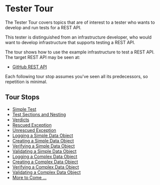 # Tester Tour

The Tester Tour covers topics that are of interest to a tester who wants to develop and run tests for a REST API.

This tester is distinguished from an infrastructure developer, who would want to develop infrastructure that supports testing a REST API.

The tour shows how to use the example infrastructure to test a REST API.  The target REST API may be seen at:

- [GitHub REST API](https://developer.github.com/v3/)

Each following tour stop assumes you've seen all its predecessors, so repetition is minimal.

## Tour Stops

- [Simple Test](./tester_tour/md_files/Test.md/#simple-test)
- [Test Sections and Nesting](./tester_tour/md_files/Sections.md/#test-sections-and-nesting)
- [Verdicts](./tester_tour/md_files/Verdicts.md/#verdicts)
- [Rescued Exception](./tester_tour/md_files/RescuedException.md/#rescued-exception)
- [Unrescued Exception](./tester_tour/md_files/UnrescuedException.md/#unrescued-exception)
- [Logging a Simple Data Object](./tester_tour/md_files/DataLogSimple.md/#logging-a-simple-data-object)
- [Creating a Simple Data Object](./tester_tour/md_files/DataNewSimple.md/#creating-a-simple-data-object)
- [Verifying a Simple Data Object](./tester_tour/md_files/DataEqualSimple.md/#verifying-a-simple-data-object)
- [Validating a Simple Data Object](./tester_tour/md_files/DataValidSimple.md/#validating-a-simple-data-object)
- [Logging a Complex Data Object](./tester_tour/md_files/DataLogComplex.md/#logging-a-complex-data-object)
- [Creating a Complex Data Object](./tester_tour/md_files/DataNewComplex.md/#creating-a-complex-data-object)
- [Verifying a Complex Data Object](./tester_tour/md_files/DataEqualComplex.md/#verifying-a-complex-data-object)
- [Validating a Complex Data Object](./tester_tour/md_files/DataValidComplex.md/#validating-a-complex-data-object)
- [More to Come ...](./tester_tour/md_files/MoreToCome.md/#more-to-come-)
